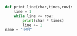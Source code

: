 
<BlogInfo id="476" title="10.分割线模块" author="白日梦想猿" pv=0 read_times=0 pre_cost_time="0分6秒" category="函数" tag_list="['函数']" create_time="2020.02.09 09:49:30" update_time="2020.02.09 10:06:08" />

```python
def print_line(char,times,row):
    line = 1
    while line <= row:
        print(char * times)
        line += 1
name = "小明"
```
